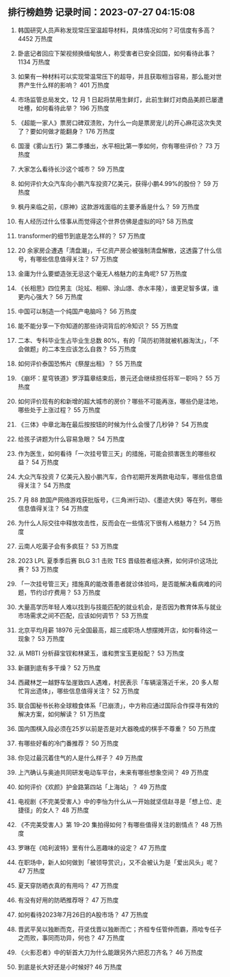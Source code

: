 
## 排行榜趋势 记录时间：2023-07-27 04:15:08
  
  1. 韩国研究人员声称发现常压室温超导材料，具体情况如何？可信度有多高？ 4452 万热度
    
  2. 卧底记者回应下架视频换缅甸放人，称受害者已安全回国，如何看待此事？ 1134 万热度
    
  3. 如果有一种材料可以实现常温常压下的超导，并且获取相当容易，那么能对世界产生什么样的影响？ 401 万热度
    
  4. 市场监管总局发文，12 月 1 日起将禁用生鲜灯，此前生鲜灯对商品美颜已屡遭吐槽，如何看待此举？ 196 万热度
    
  5. 《超能一家人》票房口碑双溃败，为什么一向是票房宠儿的开心麻花这次失灵了？要如何做才能翻身？ 176 万热度
    
  6. 国漫《雾山五行》第二季播出，水平相比第一季如何，你有哪些评价？ 73 万热度
    
  7. 大家怎么看待长沙这个城市？ 59 万热度
    
  8. 如何评价大众汽车向小鹏汽车投资7亿美元，获得小鹏4.99%的股份？ 59 万热度
    
  9. 枫丹来临之前，《原神》这款游戏面临的主要矛盾是什么？ 59 万热度
    
  10. 有人经历过什么怪事从而觉得这个世界仿佛是虚拟的吗? 58 万热度
    
  11. transformer的细节到底是怎么样的？ 57 万热度
    
  12. 20 余家房企遭遇「清盘潮」，千亿资产房企被强制清盘解散，这透露了什么信号，有哪些信息值得关注？ 57 万热度
    
  13. 金庸为什么要塑造张无忌这个毫无人格魅力的主角呢? 57 万热度
    
  14. 《长相思》四位男主（玱玹、相柳、涂山璟、赤水丰隆），谁更足智多谋，谁更内心强大？ 56 万热度
    
  15. 中国可以制造一个纯国产电脑吗？ 56 万热度
    
  16. 能不能分享一下你知道的那些诗词背后的冷知识？ 55 万热度
    
  17. 二本、专科毕业生占毕业生总数 80%，有的「简历初筛就被机器淘汰」，「不会做题」的二本生应该怎么自救？ 55 万热度
    
  18. 如何评价泰国恐怖片《祭屋出租》？ 55 万热度
    
  19. 《崩坏：星穹铁道》罗浮篇章结束后，景元还会继续担任将军一职吗？ 55 万热度
    
  20. 如何评价现有的和新增的超大城市的房价？哪些不可能再涨，哪些仍是洼地，哪些处于上涨过程？ 55 万热度
    
  21. 《三体》中章北海在最后按按钮的时候为什么会慢了几秒钟？ 54 万热度
    
  22. 给孩子讲题为什么容易急眼？ 54 万热度
    
  23. 作为医生，如何看待「一次挂号管三天」的措施，可能会损害医生的哪些权益？ 54 万热度
    
  24. 大众汽车投资 7 亿美元入股小鹏汽车，合作初期开发两款电动车，哪些信息值得关注？ 54 万热度
    
  25. 7 月 88 款国产网络游戏获批版号，《三角洲行动》、《墨迹大侠》等在列，哪些信息值得关注？ 54 万热度
    
  26. 为什么人际交往中释放攻击性，反而会在一些情况下很有人格魅力？ 54 万热度
    
  27. 云南人吃菌子会有多疯狂？ 53 万热度
    
  28. 2023 LPL 夏季季后赛 BLG 3:1 击败 TES 晋级胜者组决赛，如何评价这场比赛？ 53 万热度
    
  29. 「一次挂号管三天」措施真的能改善患者就诊体验吗，是否能解决看病难的问题，节约诊疗费用？ 53 万热度
    
  30. 大量高学历年轻人难以找到与技能匹配的就业机会，是否因为教育体系与就业市场需求之间不匹配，应该如何调节？ 53 万热度
    
  31. 北京平均月薪 18976 元全国最高，超三成职场人想摆摊开店，如何看待这一现象？ 53 万热度
    
  32. 从 MBTI 分析薛宝钗和林黛玉，谁和贾宝玉更般配？ 53 万热度
    
  33. 新疆到底有多干燥？ 52 万热度
    
  34. 西藏林芝一越野车坠崖致四人遇难，村民表示「车辆滚落近千米，20 多人帮忙背出遗体」，哪些信息值得关注？ 52 万热度
    
  35. 联合国秘书长称全球粮食体系「已崩溃」，中方称应通过国际合作探寻有效的解决方案，如何解读？ 51 万热度
    
  36. 国内围棋入段必须在25岁以前是否是对大器晚成的棋手不尊重？ 50 万热度
    
  37. 有哪些好看的冷门番推荐？ 50 万热度
    
  38. 你见过最沉着住气的人是什么样子？ 49 万热度
    
  39. 上汽确认与奥迪共同研发电动车平台，未来有哪些想象空间？ 49 万热度
    
  40. 如何评价《欢颜》护金路第四站「上海站」？ 49 万热度
    
  41. 电视剧《不完美受害人》中的李怡为什么从一开始就坚信赵寻是「想上位、走捷径」的女人？ 48 万热度
    
  42. 《不完美受害人》第 19-20 集拍得如何？有哪些值得关注的剧情点？ 48 万热度
    
  43. 罗琳在《哈利波特》里有什么恶趣味的设定？ 47 万热度
    
  44. 在职场中，新人如何做到「被领导赏识」，又不会被认为是「爱出风头」呢？ 47 万热度
    
  45. 夏天穿防晒衣真的有用吗？ 47 万热度
    
  46. 有没有好用的防晒推荐呀？ 47 万热度
    
  47. 如何看待2023年7月26日的A股市场？ 47 万热度
    
  48. 晋武平吴以独断而克，苻坚伐晋以独断而亡；齐桓专任管仲而霸，燕哙专任子之而败，事同而功异，何也？ 47 万热度
    
  49. 《火影忍者》中的斩首大刀为什么能跟另外六把忍刀齐名？ 46 万热度
    
  50. 到底是长大好还是小时候好? 46 万热度
    